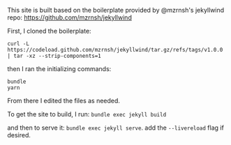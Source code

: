 This site is built based on the boilerplate provided by @mzrnsh's jekyllwind repo: https://github.com/mzrnsh/jekyllwind

First, I cloned the boilerplate: 
```
curl -L https://codeload.github.com/mzrnsh/jekyllwind/tar.gz/refs/tags/v1.0.0 | tar -xz --strip-components=1
```
then I ran the initializing commands:
```
bundle
yarn
```

From there I edited the files as needed.

To get the site to build, I run: `bundle exec jekyll build`

and then to serve it: `bundle exec jekyll serve`. add the `--livereload` flag if desired.
